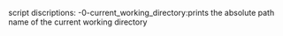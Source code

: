 script discriptions:
-0-current_working_directory:prints the absolute path name of the current working directory
